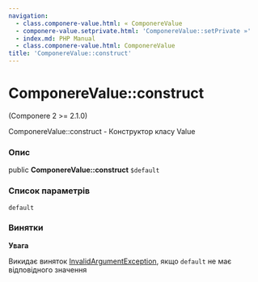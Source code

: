 ```yaml
---
navigation:
  - class.componere-value.html: « ComponereValue
  - componere-value.setprivate.html: 'ComponereValue::setPrivate »'
  - index.md: PHP Manual
  - class.componere-value.html: ComponereValue
title: 'ComponereValue::construct'
---
```

# ComponereValue::construct

(Componere 2 >= 2.1.0)

ComponereValue::construct - Конструктор класу Value

### Опис

public **ComponereValue::construct** `$default`

### Список параметрів

`default`

### Винятки

**Увага**

Викидає виняток [InvalidArgumentException](class.invalidargumentexception.md), якщо `default` не має відповідного значення
